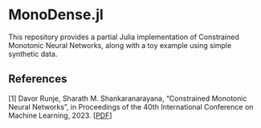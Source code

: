 # MonoDense.jl

This repository provides a partial Julia implementation of Constrained Monotonic Neural Networks, along with a toy example using simple synthetic data.

## References

[1] Davor Runje, Sharath M. Shankaranarayana, “Constrained Monotonic Neural Networks”, in Proceedings of the 40th International Conference on Machine Learning, 2023. [[PDF](https://arxiv.org/pdf/2205.11775.pdf)]
